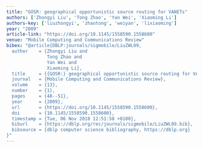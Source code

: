 ```yaml
---
title: "GOSR: geographical opportunistic source routing for VANETs"
authors: ['Zhongyi Liu', 'Tong Zhao', 'Yan Wei', 'Xiaoming Li']
authors-key: ['liuzhongyi', 'zhaotong', 'weiyan', 'lixiaoming']
year: "2009"
article-link: "https://doi.org/10.1145/1558590.1558600"
venue: "Mobile Computing and Communications Review"
bibex: "@article{DBLP:journals/sigmobile/LiuZWL09,
  author    = {Zhongyi Liu and
               Tong Zhao and
               Yan Wei and
               Xiaoming Li},
  title     = {{GOSR:} geographical opportunistic source routing for VANETs},
  journal   = {Mobile Computing and Communications Review},
  volume    = {13},
  number    = {1},
  pages     = {48--51},
  year      = {2009},
  url       = {https://doi.org/10.1145/1558590.1558600},
  doi       = {10.1145/1558590.1558600},
  timestamp = {Tue, 06 Nov 2018 12:51:58 +0100},
  biburl    = {https://dblp.org/rec/journals/sigmobile/LiuZWL09.bib},
  bibsource = {dblp computer science bibliography, https://dblp.org}
}"
---
```

